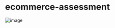 # ecommerce-assessment

![image](https://github.com/MohammedHydr/ecommerce-assessment/assets/93540731/c34cf453-24c1-47a1-83f7-eb3822a8caa6)
